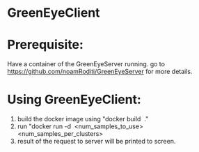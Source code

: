 # GreenEyeClient
# Prerequisite:
Have a container of the GreenEyeServer running. go to https://github.com/noamRoditi/GreenEyeServer for more details.

# Using GreenEyeClient:
  1. build the docker image using "docker build <image name> ."
  2. run "docker run -d <image name> <k> <num_samples_to_use> <num_samples_per_clusters> <server ip>
  3. result of the request to server will be printed to screen.
